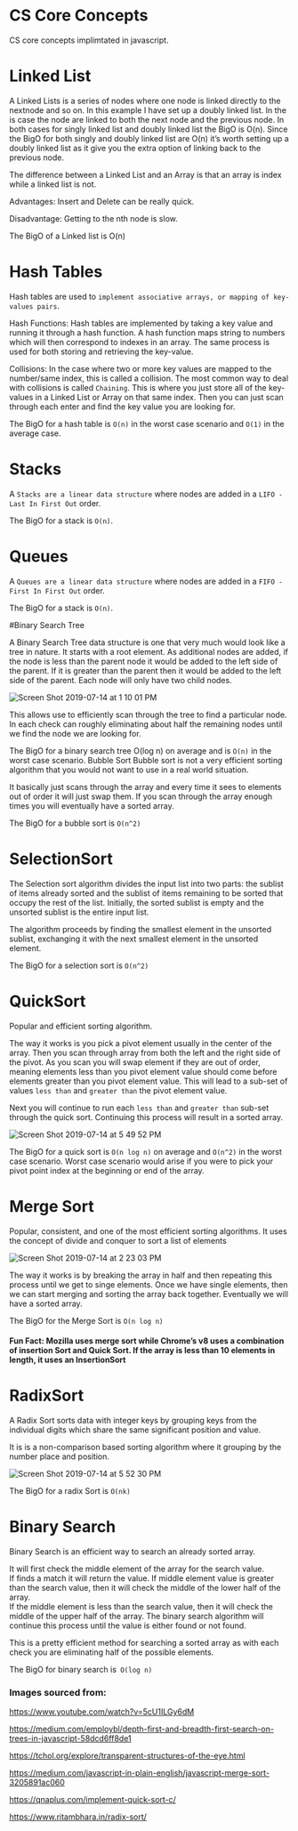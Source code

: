 # CS Core Concepts
CS core concepts implimtated in javascript.

# Linked List

A Linked Lists is a series of nodes where one node is linked directly to the nextnode and so on. In this example I have set up a doubly linked list. In the is case the node are linked to both the next node and the previous node.
In both cases for singly linked list and doubly linked list the BigO is O(n). Since the BigO for both singly and doubly linked list are O(n) it’s worth setting up a doubly linked list as it give you the extra option of linking back to the previous node.

The difference between a Linked List and an Array is that an array is index while a linked list is not. 


Advantages: Insert and Delete can be really quick.

Disadvantage:  Getting to the nth node is slow.

The BigO of a Linked list is O(n)
 
# Hash Tables

Hash tables are used to `implement associative arrays, or mapping of key-values pairs`.  

Hash Functions: Hash tables are implemented by taking a key value and running it through a hash function.  A hash function maps string to numbers which will then correspond to indexes in an array.  The same process is used for both storing and retrieving the key-value.

Collisions:  In the case where two or more key values are mapped to the number/same index, this is called a collision.  The most common way to deal with collisions is called `Chaining`.  This is where you just store all of the key-values in a Linked List or Array on that same index.  Then you can just scan through each enter and find the key value you are looking for.   
  
The BigO for a hash table is `O(n)` in the worst case scenario and `O(1)` in the average case. 

# Stacks
 
A `Stacks are a linear data structure` where nodes are added in a `LIFO - Last In First Out` order.  

The BigO for a stack is `O(n)`.

# Queues
 
A `Queues are a linear data structure` where nodes are added in a `FIFO - First In First Out` order. 
 
The BigO for a stack is `O(n)`.
 
#Binary Search Tree

A Binary Search Tree data structure is one that very much would look like a tree in nature.  It starts with a root element.  As additional nodes are added, if the node is less than the parent node it would be added to the left side of the parent.  If it is greater than the parent then it would be added to the left side of the parent.  Each node will only have two child nodes.
      		 
 ![Screen Shot 2019-07-14 at 1 10 01 PM](https://user-images.githubusercontent.com/11912649/61187573-b796bf00-a638-11e9-879e-ffb8dc203361.png)                     
 
This allows use to efficiently scan through the tree to find a particular node. In each check can roughly eliminating about half the remaining nodes until we find the node we are looking for.  
 
The BigO for a binary search tree O(log n) on average and is `O(n)` in the worst case scenario.
Bubble Sort
Bubble sort is not a very efficient sorting algorithm that you would not want to use in a real world situation. 

It basically just scans through the array and every time it sees to elements out of order it will just swap them.  If you scan through the array enough times you will eventually have a sorted array. 

The BigO for a bubble sort is `O(n^2)`

# SelectionSort

The Selection sort algorithm divides the input list into two parts: the sublist of items already sorted and the sublist of items remaining to be sorted that occupy the rest of the list. Initially, the sorted sublist is empty and the unsorted sublist is the entire input list. 

The algorithm proceeds by finding the smallest element in the unsorted sublist, exchanging it with the next smallest element in the unsorted element.
 
The BigO for a selection sort is `O(n^2)`
 
# QuickSort

Popular and efficient sorting algorithm.  

The way it works is you pick a pivot element usually in the center of the array.  Then you scan through array from both the left and the right side of the pivot.  As you scan you will swap element if they are out of order, meaning elements less than you pivot element value should come before elements greater than you pivot element value.  This will lead to a sub-set of values `less than` and `greater than` the pivot element value.  
 
Next you will continue to run each `less than` and `greater than` sub-set through the quick sort.  Continuing this process will result in a sorted array. 

![Screen Shot 2019-07-14 at 5 49 52 PM](https://user-images.githubusercontent.com/11912649/61194484-4d593b00-a687-11e9-9508-45020a15acc1.png)

The BigO for a quick sort is `O(n log n)` on average and `O(n^2)` in the worst case scenario.  Worst case scenario would arise if you were to pick your pivot point index at the beginning or end of the array. 
 
# Merge Sort

Popular, consistent, and one of the most efficient sorting algorithms.  It uses the concept of divide and conquer to sort a list of elements

![Screen Shot 2019-07-14 at 2 23 03 PM](https://user-images.githubusercontent.com/11912649/61188331-1e20da80-a643-11e9-9f9e-f76a9766f8f5.png)
 
The way it works is by breaking the array in half and then repeating this process until we get to singe elements. Once we have single elements, then we can start merging and sorting the array back together.   Eventually we will have a sorted array.       
    
The BigO for the Merge Sort is `O(n log n)`

#### Fun Fact:  Mozilla uses merge sort while Chrome’s v8 uses a combination of insertion Sort and Quick Sort.  If the array is less than 10 elements in length, it uses an InsertionSort
 
# RadixSort
A Radix Sort sorts data with integer keys by grouping keys from the individual digits which share the same significant position and value. 

It is is a non-comparison based sorting algorithm where it grouping by the number place and position.

![Screen Shot 2019-07-14 at 5 52 30 PM](https://user-images.githubusercontent.com/11912649/61194445-010dfb00-a687-11e9-8990-a9df7a856c12.png)

 
The BigO for a radix Sort is `O(nk)`
 
# Binary Search

Binary Search is an efficient way to search an already sorted array. 

It will first check the middle element of the array for the search value.  
If finds a match it will return the value. 
If middle element value is greater than the search value, then it will check the middle of the lower half of the array.  
If the middle element is less than the search value, then it will check the middle of the upper half of the array.
The binary search algorithm will continue this process until the value is either found or not found. 

This is a pretty efficient method for searching a sorted array as with each check you are eliminating half of the possible elements. 

The BigO for binary search is` O(log n)`




### Images sourced from:

https://www.youtube.com/watch?v=5cU1ILGy6dM

https://medium.com/employbl/depth-first-and-breadth-first-search-on-trees-in-javascript-58dcd6ff8de1

https://tchol.org/explore/transparent-structures-of-the-eye.html

https://medium.com/javascript-in-plain-english/javascript-merge-sort-3205891ac060

https://qnaplus.com/implement-quick-sort-c/

https://www.ritambhara.in/radix-sort/
